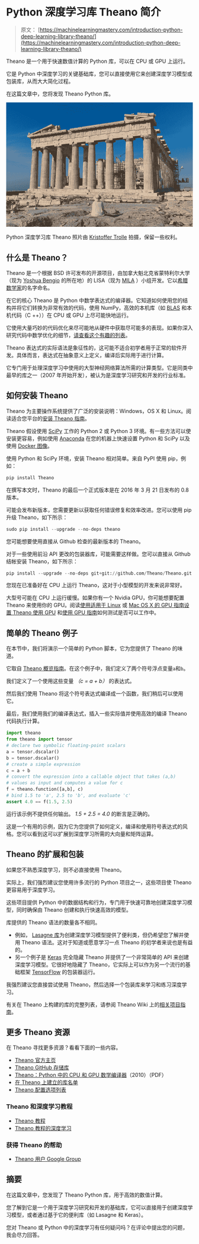 # Python 深度学习库 Theano 简介

> 原文： [https://machinelearningmastery.com/introduction-python-deep-learning-library-theano/](https://machinelearningmastery.com/introduction-python-deep-learning-library-theano/)

Theano 是一个用于快速数值计算的 Python 库，可以在 CPU 或 GPU 上运行。

它是 Python 中深度学习的关键基础库，您可以直接使用它来创建深度学习模型或包装库，从而大大简化过程。

在这篇文章中，您将发现 Theano Python 库。

![Introduction to the Python Deep Learning Library Theano](img/97a5a2d7ca50d98d6dd0d2787ea7bd18.png)

Python 深度学习库 Theano
照片由 [Kristoffer Trolle](https://www.flickr.com/photos/kristoffer-trolle/17088729869/) 拍摄，保留一些权利。

## 什么是 Theano？

Theano 是一个根据 BSD 许可发布的开源项目，由加拿大魁北克省蒙特利尔大学（现为 [Yoshua Bengio](http://www.iro.umontreal.ca/~bengioy/yoshua_en/index.html) 的所在地）的 LISA（现为 [MILA](http://mila.umontreal.ca/) ）小组开发。它以[希腊数学家](https://en.wikipedia.org/wiki/Theano_(philosopher))的名字命名。

在它的核心 Theano 是 Python 中数学表达式的编译器。它知道如何使用您的结构并将它们转换为非常有效的代码，使用 NumPy，高效的本机库（如 [BLAS](http://www.netlib.org/blas/) 和本机代码（C ++））在 CPU 或 GPU 上尽可能快地运行。

它使用大量巧妙的代码优化来尽可能地从硬件中获取尽可能多的表现。如果你深入研究代码中数学优化的细节，[请查看这个有趣的列表](http://deeplearning.net/software/theano/optimizations.html#optimizations)。

Theano 表达式的实际语法是象征性的，这可能不适合初学者用于正常的软件开发。具体而言，表达式在抽象意义上定义，编译后实际用于进行计算。

它专门用于处理深度学习中使用的大型神经网络算法所需的计算类型。它是同类中最早的库之一（2007 年开始开发），被认为是深度学习研究和开发的行业标准。

## 如何安装 Theano

Theano 为主要操作系统提供了广泛的安装说明：Windows，OS X 和 Linux。阅读适合您平台的[安装 Theano 指南](http://deeplearning.net/software/theano/install.html)。

Theano 假设使用 [SciPy](https://www.scipy.org/) 工作的 Python 2 或 Python 3 环境。有一些方法可以使安装更容易，例如使用 [Anaconda](https://www.continuum.io/downloads) 在您的机器上快速设置 Python 和 SciPy 以及使用 [Docker 图像](http://deeplearning.net/software/theano/install.html#docker-images)。

使用 Python 和 SciPy 环境，安装 Theano 相对简单。来自 PyPI 使用 pip，例如：

```py
pip install Theano
```

在撰写本文时，Theano 的最后一个正式版本是在 2016 年 3 月 21 日发布的 0.8 版本。

可能会发布新版本，您需要更新以获取任何错误修复和效率改进。您可以使用 pip 升级 Theano，如下所示：

```py
sudo pip install --upgrade --no-deps theano
```

您可能想要使用直接从 Github 检查的最新版本的 Theano。

对于一些使用前沿 API 更改的包装器库，可能需要这样做。您可以直接从 Github 结帐安装 Theano，如下所示：

```py
pip install --upgrade --no-deps git+git://github.com/Theano/Theano.git
```

您现在已准备好在 CPU 上运行 Theano，这对于小型模型的开发来说非常好。

大型号可能在 CPU 上运行缓慢。如果你有一个 Nvidia GPU，你可能想要配置 Theano 来使用你的 GPU。阅读[使用适用于 Linux](http://deeplearning.net/software/theano/install.html#using-the-gpu) 或 [Mac OS X 的 GPU 指南设置 Theano 使用 GPU](http://deeplearning.net/software/theano/install.html#gpu-macos) 和[使用 GPU 指南](http://deeplearning.net/software/theano/tutorial/using_gpu.html)如何测试是否可以工作中。

## 简单的 Theano 例子

在本节中，我们将演示一个简单的 Python 脚本，它为您提供了 Theano 的味道。

它取自 [Theano 概览指南](http://deeplearning.net/software/theano/introduction.html)。在这个例子中，我们定义了两个符号浮点变量`a`和`b`。

我们定义了一个使用这些变量 _（c = a + b）_ 的表达式。

然后我们使用 Theano 将这个符号表达式编译成一个函数，我们稍后可以使用它。

最后，我们使用我们的编译表达式，插入一些实际值并使用高效的编译 Theano 代码执行计算。

```py
import theano
from theano import tensor
# declare two symbolic floating-point scalars
a = tensor.dscalar()
b = tensor.dscalar()
# create a simple expression
c = a + b
# convert the expression into a callable object that takes (a,b)
# values as input and computes a value for c
f = theano.function([a,b], c)
# bind 1.5 to 'a', 2.5 to 'b', and evaluate 'c'
assert 4.0 == f(1.5, 2.5)
```

运行该示例不提供任何输出。 _1.5 + 2.5 = 4.0_ 的断言是正确的。

这是一个有用的示例，因为它为您提供了如何定义，编译和使用符号表达式的风格。您可以看到这可以扩展到深度学习所需的大向量和矩阵运算。

## Theano 的扩展和包装

如果您不熟悉深度学习，则不必直接使用 Theano。

实际上，我们强烈建议您使用许多流行的 Python 项目之一，这些项目使 Theano 更容易用于深度学习。

这些项目提供 Python 中的数据结构和行为，专门用于快速可靠地创建深度学习模型，同时确保由 Theano 创建和执行快速高效的模型。

库提供的 Theano 语法的数量各不相同。

*   例如， [Lasagne 库](http://lasagne.readthedocs.org/en/latest/)为创建深度学习模型提供了便利类，但仍希望您了解并使用 Theano 语法。这对于知道或愿意学习一点 Theano 的初学者来说也是有益的。
*   另一个例子是 [Keras](http://keras.io/) 完全隐藏 Theano 并提供了一个非常简单的 API 来创建深度学习模型。它很好地隐藏了 Theano，它实际上可以作为另一个流行的基础框架 [TensorFlow](https://www.tensorflow.org/) 的包装器运行。

我强烈建议您直接尝试使用 Theano，然后选择一个包装库来学习和练习深度学习。

有关在 Theano 上构建的库的完整列表，请参阅 Theano Wiki 上的[相关项目指南](https://github.com/Theano/Theano/wiki/Related-projects)。

## 更多 Theano 资源

在 Theano 寻找更多资源？看看下面的一些内容。

*   [Theano 官方主页](http://deeplearning.net/software/theano/)
*   [Theano GitHub 存储库](https://github.com/Theano/Theano/)
*   [Theano：Python 中的 CPU 和 GPU 数学编译器](http://www.iro.umontreal.ca/~lisa/pointeurs/theano_scipy2010.pdf)（2010）（PDF）
*   [在 Theano 上建立的库名单](https://github.com/Theano/Theano/wiki/Related-projects)
*   [Theano 配置选项列表](http://deeplearning.net/software/theano/library/config.html)

### Theano 和深度学习教程

*   [Theano 教程](http://deeplearning.net/software/theano/tutorial/index.html)
*   [Theano 教程的深度学习](http://www.deeplearning.net/tutorial/)

### 获得 Theano 的帮助

*   [Theano 用户 Google Group](http://groups.google.com/group/theano-users?pli=1)

## 摘要

在这篇文章中，您发现了 Theano Python 库，用于高效的数值计算。

您了解到它是一个用于深度学习研究和开发的基础库，它可以直接用于创建深度学习模型，或者通过基于它的便利库（如 Lasagne 和 Keras）。

您对 Theano 或 Python 中的深度学习有任何疑问吗？在评论中提出您的问题，我会尽力回答。
